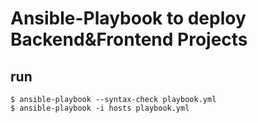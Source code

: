 # Ansible-Playbook to deploy Backend&Frontend Projects

## run

```
$ ansible-playbook --syntax-check playbook.yml
$ ansible-playbook -i hosts playbook.yml
```